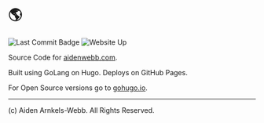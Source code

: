 # 🌎

![Last Commit Badge](https://img.shields.io/github/last-commit/aidenwebb/aidenwebb.github.io) ![Website Up](https://img.shields.io/website?up_color=green&url=https%3A%2F%2Faidenwebb.com)

Source Code for [aidenwebb.com](https://aidenwebb.com).

Built using GoLang on Hugo. Deploys on GitHub Pages.

For Open Source versions go to [gohugo.io](https://gohugo.io/).

---
(c) Aiden Arnkels-Webb. All Rights Reserved.